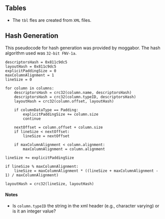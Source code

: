 ## Tables
* The `tbl` fles are created from `XML` files.

## Hash Generation
This pseudocode for hash generation was provided by moggabor.
The hash algorithm used was `32-bit FNV-1a`.

```
descriptorsHash = 0x811c9dc5
layoutHash = 0x811c9dc5
explicitPaddingSize = 0
maxColumnAlignment = 1
lineSize = 0

for column in columns:
	descriptorsHash = crc32(column.name, descriptorsHash)
	descriptorsHash = crc32(column.typeID, descriptorsHash)
	layoutHash = crc32(column.offset, layoutHash)

	if columnDataType == Padding:
		explicitPaddingSize += column.size
		continue

	nextOffset = column.offset + column.size
	if lineSize < nextOffset:
		lineSize = nextOffset

	if maxColumnAlignment < column.alignment:
		maxColumnAlignment = column.alignment

lineSize += explicitPaddingSize

if lineSize % maxColumnAlignment:
	lineSize = maxColumnAlignment * ((lineSize + maxColumnAlignment - 1) / maxColumnAlignment)

layoutHash = crc32(lineSize, layoutHash)
```

#### Notes
* Is `column.typeID` the string in the xml header (e.g., character varying) or is it an integer value?
